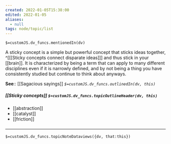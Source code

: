 ```yaml
---
created: 2022-01-05T15:38:00 
edited: 2022-01-05
aliases:
  - null
tags: node/topic/list
---
```

`$=customJS.dv_funcs.mentionedIn(dv)`

A sticky concept is a simple but powerful concept that sticks ideas together,
^[[[Sticky concepts connect disparate ideas]]]
and thus stick in your [[brain]].
It is characterized by being a term that can apply to many different disciplines even if it is narrowly defined,
and by not being a thing you have consistently studied but continue to think about anyways.

**See**:: [[Sagacious sayings]]
*`$=customJS.dv_funcs.outlinedIn(dv, this)`*

##### [[Sticky concepts]] `$=customJS.dv_funcs.topicOutlineHeader(dv, this)`

- [[abstraction]]
- [[catalyst]]
- [[friction]]

### <hr class="dataviews"/>

`$=customJS.dv_funcs.topicNoteDataviews({dv, that:this})`
